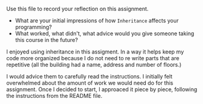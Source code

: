 Use this file to record your reflection on this assignment.

- What are your initial impressions of how `Inheritance` affects your programming?
- What worked, what didn't, what advice would you give someone taking this course in the future?

I enjoyed using inheritance in this assigment. In a way it helps keep my code more organized because I do not need to re write parts that are repetitive (all the building had a name, address and number of floors.)

I would advice them to carefully read the instructions. I initially felt overwhelmed about the amount of work we would need do for this assignment. Once I decided to start, I approaced it piece by piece, following the instructions from the README file.  